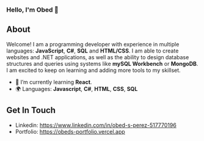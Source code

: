 ### Hello, I'm Obed 👋

## About
Welcome! I am a programming developer with experience in multiple languages: __JavaScript__, __C#__, __SQL__ and __HTML/CSS__. I am able to create websites and .NET applications, as well as the ability to design database structures and queries using systems like __mySQL Workbench__ or __MongoDB__. I am excited to keep on learning and adding more tools to my skillset.
- 🌱 I’m currently learning __React__.
- 🌍 Languages: **Javascript**, **C#**, **HTML**, **CSS**, **SQL**

## Get In Touch

* Linkedin: https://www.linkedin.com/in/obed-s-perez-517770196
* Portfolio: https://obeds-portfolio.vercel.app
